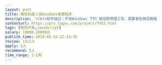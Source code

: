 ```yaml
---                
layout: post       
title: 微信机器人及Windows桌面程序           
description: '</br>软件描述：开发Windows 下的 微信群管理工具，需要拿到微信数据（可以调用第三方接口，希望有这方面经验）。</br>'     
contenturl: https://pro.lagou.com/project/7952.html      
tags: [微信开发,JavaScript]            
salary: 10000-20000元          
publish_time: 2018-05-19 22:13:35         
review: 1112人                   
apply: 5人                   
recommend: 5人                   
time_range: 1-2周              
---                 
```

